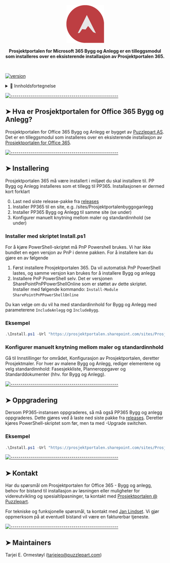 <!-- ⚠️ This README has been generated from the file(s) ".README" ⚠️--><p align="center">
  <img src="https://github.com/Puzzlepart/prosjektportalen365/blob/main/assets/PP365%20Piktogram%20Flat%20DIGITAL.png" alt="Logo" width="119" height="119" />
</p> <p align="center">
  <b>Prosjektportalen for Microsoft 365 Bygg og Anlegg er en tilleggsmodul som installeres over en eksisterende installasjon av Prosjektportalen 365.</b></br>
  <sub><sub>
</p>

<br />


[![version](https://img.shields.io/badge/version-1.0.2-green.svg)](https://semver.org)

<details>
<summary>📖 Innholdsfortegnelse</summary>
<br />

[![-----------------------------------------------------](https://raw.githubusercontent.com/andreasbm/readme/master/assets/lines/cut.png)](#table-of-contents)

## ➤ Table of Contents

* [➤ Hva er Prosjektportalen for Office 365 Bygg og Anlegg?](#-hva-er-prosjektportalen-for-office-365-bygg-og-anlegg)
* [➤ Installering](#-installering)
	* [Installer med skriptet Install.ps1](#installer-med-skriptet-installps1)
	* [Eksempel](#eksempel)
	* [Konfigurer manuelt knytning mellom maler og standardinnhold](#konfigurer-manuelt-knytning-mellom-maler-og-standardinnhold)
* [➤ Oppgradering](#-oppgradering)
	* [Eksempel](#eksempel-1)
* [➤ Kontakt](#-kontakt)
* [➤ Maintainers](#-maintainers)
</details>


[![-----------------------------------------------------](https://raw.githubusercontent.com/andreasbm/readme/master/assets/lines/cut.png)](#hva-er-prosjektportalen-for-office-365-bygg-og-anlegg)

## ➤ Hva er Prosjektportalen for Office 365 Bygg og Anlegg?

Prosjektportalen for Office 365 Bygg og Anlegg er bygget av <a href="http://www.puzzlepart.com">Puzzlepart AS</a>. Det er en tilleggsmodul som installeres over en eksisterende installasjon av <a href="https://github.com/Puzzlepart/prosjektportalen365">Prosjektportalen for Office 365</a>.


[![-----------------------------------------------------](https://raw.githubusercontent.com/andreasbm/readme/master/assets/lines/cut.png)](#installering)

## ➤ Installering

Prosjektportalen 365 må være installert i miljøet du skal installere til. PP Bygg og Anlegg installeres som et tillegg til PP365. Installasjonen er dermed kort forklart

0. Last ned siste release-pakke fra [releases](https://github.com/Puzzlepart/prosjektportalen365-bygganlegg/releases)
1. Installer PP365 til en site, e.g. /sites/Prosjektportalenbyggoganlegg
2. Installer PP365 Bygg og Anlegg til samme site (se under)
3. Konfigurer manuelt knytning mellom maler og standardinnhold (se under)

### Installer med skriptet Install.ps1

For å kjøre PowerShell-skriptet må PnP Powershell brukes. Vi har ikke bundlet en egen versjon av PnP i denne pakken. For å installere kan du gjøre en av følgende

1. Først installere Prosjektportalen 365. Da vil automatisk PnP PowerShell lastes, og samme versjon kan brukes for å installere Bygg og anlegg
2. Installere PnP PowerShell selv. Det er versjonen SharePointPnPPowerShellOnline som er støttet av dette skriptet. Installer med følgende kommando: `Install-Module SharePointPnPPowerShellOnline`

Du kan velge om du vil ha med standardinnhold for Bygg og Anlegg med parameterene `IncludeAnlegg` og `IncludeBygg`.

### Eksempel

```PowerShell
.\Install.ps1 -Url "https://prosjektportalen.sharepoint.com/sites/Prosjektportalenbyggoganlegg" -UseWebLogin -IncludeBygg -IncludeAnlegg
```

### Konfigurer manuelt knytning mellom maler og standardinnhold

Gå til Innstillinger for området, Konfigurasjon av Prosjektportalen, deretter Prosjektmaler. For hver av malene Bygg og Anlegg, rediger elementene og velg standardinnhold: Fasesjekkliste, Planneroppgaver og Standarddokumenter (hhv. for Bygg og Anlegg).


[![-----------------------------------------------------](https://raw.githubusercontent.com/andreasbm/readme/master/assets/lines/cut.png)](#oppgradering)

## ➤ Oppgradering

Dersom PP365-instansen oppgraderes, så må også PP365 Bygg og anlegg oppgraderes. Dette gjøres ved å laste ned siste pakke fra [releases](https://github.com/Puzzlepart/prosjektportalen365-bygganlegg/releases). Deretter kjøres PowerShell-skriptet som før, men ta med -Upgrade switchen.

### Eksempel

```PowerShell
.\Install.ps1 -Url "https://prosjektportalen.sharepoint.com/sites/Prosjektportalenbyggoganlegg" -UseWebLogin -Upgrade -IncludeBygg -IncludeAnlegg
```


[![-----------------------------------------------------](https://raw.githubusercontent.com/andreasbm/readme/master/assets/lines/cut.png)](#kontakt)

## ➤ Kontakt

Har du spørsmål om Prosjektportalen for Office 365 - Bygg og anlegg, behov for bistand til installasjon av løsningen eller muligheter for videreutvikling og spesialtilpasninger, ta kontakt med <a href="mailto:prosjektportalen@puzzlepart.com">Prosjektportalen @ Puzzlepart</a>.

For tekniske og funksjonelle spørsmål, ta kontakt med <a href="mailto:jan.lindset@puzzlepart.com">Jan Lindset</a>. Vi gjør oppmerksom på at eventuell bistand vil være en fakturerbar tjeneste. 


[![-----------------------------------------------------](https://raw.githubusercontent.com/andreasbm/readme/master/assets/lines/cut.png)](#maintainers)

## ➤ Maintainers

Tarjei E. Ormestøyl (tarjeieo@puzzlepart.com)
